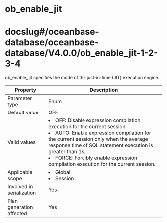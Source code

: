 ob_enable_jit
==================================
# docslug#/oceanbase-database/oceanbase-database/V4.0.0/ob_enable_jit-1-2-3-4
ob_enable_jit specifies the mode of the just-in-time (JIT) execution engine.


| **Property**              | **Description** |
|---------------------------|------------------------------------------------------------------------------------------------------------------------------------------------------------------------------------------------------------------------------------------------|
| Parameter type            | Enum |
| Default value             | OFF |
| Valid values              | <li> OFF: Disable expression compilation execution for the current session.    <li> AUTO: Enable expression compilation for the current session only when the average response time of SQL statement execution is greater than 1s.    <li> FORCE: Forcibly enable expression compilation execution for the current session.  |
| Applicable scope          | <li> Global   <li> Session |
| Involved in serialization | Yes |
| Plan generation affected  | Yes |



